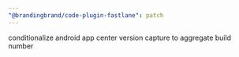 ```yaml
---
"@brandingbrand/code-plugin-fastlane": patch
---
```


conditionalize android app center version capture to aggregate build number

